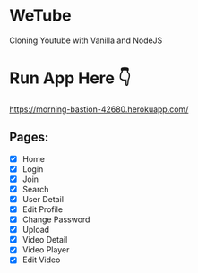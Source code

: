 # WeTube

Cloning Youtube with Vanilla and NodeJS

# Run App Here 👇

https://morning-bastion-42680.herokuapp.com/

## Pages:

- [x] Home
- [x] Login
- [x] Join
- [x] Search
- [x] User Detail
- [x] Edit Profile
- [x] Change Password
- [x] Upload
- [x] Video Detail
- [x] Video Player
- [x] Edit Video
